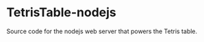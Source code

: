TetrisTable-nodejs
==================

Source code for the nodejs web server that powers the Tetris table.
